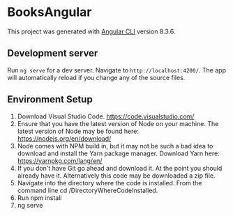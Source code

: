 # BooksAngular

This project was generated with [Angular CLI](https://github.com/angular/angular-cli) version 8.3.6.

## Development server

Run `ng serve` for a dev server. Navigate to `http://localhost:4200/`. The app will automatically reload if you change any of the source files.

## Environment Setup

1. Download Visual Studio Code. https://code.visualstudio.com/
2. Ensure that you have the latest version of Node on your machine.  The latest version of Node may be found here: https://nodejs.org/en/download/
3. Node comes with NPM build in, but it may not be such a bad idea to download and install the Yarn package manager. Download Yarn here: https://yarnpkg.com/lang/en/
4. If you don't have Git go ahead and download it.  At the point you should already have it.  Alternatively this code may be downloaded a zip file.
5. Navigate into the directory where the code is installed.
From the command line cd /DirectoryWhereCodeInstalled.
6. Run npm install 
7. ng serve
